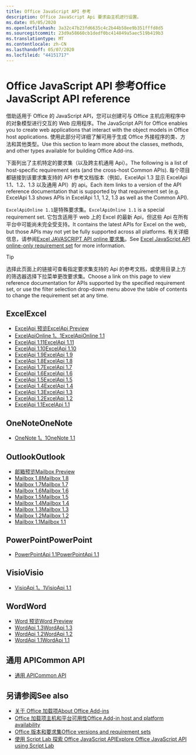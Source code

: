 ```yaml
---
title: Office JavaScript API 参考
description: Office JavaScript Api 要求由主机进行设置。
ms.date: 05/05/2020
ms.openlocfilehash: 3a32c47b23fd6635c4c2b44b58ee9b351fffd8d5
ms.sourcegitcommit: 23d9a58660cb1dedf0bc414849a5aec519b419b3
ms.translationtype: MT
ms.contentlocale: zh-CN
ms.lasthandoff: 05/07/2020
ms.locfileid: "44151717"
---
```

# <a name="office-javascript-api-reference"></a><span data-ttu-id="26a8b-103">Office JavaScript API 参考</span><span class="sxs-lookup"><span data-stu-id="26a8b-103">Office JavaScript API reference</span></span>

<span data-ttu-id="26a8b-104">借助适用于 Office 的 JavaScript API，您可以创建可与 Office 主机应用程序中的对象模型进行交互的 Web 应用程序。</span><span class="sxs-lookup"><span data-stu-id="26a8b-104">The JavaScript API for Office enables you to create web applications that interact with the object models in Office host applications.</span></span> <span data-ttu-id="26a8b-105">使用此部分可详细了解可用于生成 Office 外接程序的类、方法和其他类型。</span><span class="sxs-lookup"><span data-stu-id="26a8b-105">Use this section to learn more about the classes, methods, and other types available for building Office Add-ins.</span></span>

<span data-ttu-id="26a8b-106">下面列出了主机特定的要求集（以及跨主机通用 Api）。</span><span class="sxs-lookup"><span data-stu-id="26a8b-106">The following is a list of host-specific requirement sets (and the cross-host Common APIs).</span></span> <span data-ttu-id="26a8b-107">每个项目都链接到该要求集支持的 API 参考文档版本（例如，ExcelApi 1.3 显示 ExcelApi 1.1、1.2、1.3 以及通用 API）的 api。</span><span class="sxs-lookup"><span data-stu-id="26a8b-107">Each item links to a version of the API reference documentation that is supported by that requirement set (e.g. ExcelApi 1.3 shows APIs in ExcelApi 1.1, 1.2, 1.3 as well as the Common API).</span></span>

<span data-ttu-id="26a8b-108">`ExcelApiOnline 1.1`是特殊要求集。</span><span class="sxs-lookup"><span data-stu-id="26a8b-108">`ExcelApiOnline 1.1` is a special requirement set.</span></span> <span data-ttu-id="26a8b-109">它包含适用于 web 上的 Excel 的最新 Api，但这些 Api 在所有平台中可能尚未完全受支持。</span><span class="sxs-lookup"><span data-stu-id="26a8b-109">It contains the latest APIs for Excel on the web, but those APIs may not yet be fully supported across all platforms.</span></span> <span data-ttu-id="26a8b-110">有关详细信息，请参阅[Excel JAVASCRIPT API online 要求集](/office/dev/add-ins/reference/requirement-sets/excel-api-online-requirement-set)。</span><span class="sxs-lookup"><span data-stu-id="26a8b-110">See [Excel JavaScript API online-only requirement set](/office/dev/add-ins/reference/requirement-sets/excel-api-online-requirement-set) for more information.</span></span>

> [!TIP]
> <span data-ttu-id="26a8b-111">选择此页面上的链接可查看指定要求集支持的 Api 的参考文档，或使用目录上方的筛选器选择下拉菜单更改要求集。</span><span class="sxs-lookup"><span data-stu-id="26a8b-111">Choose a link on this page to view reference documentation for APIs supported by the specified requirement set, or use the filter selection drop-down menu above the table of contents to change the requirement set at any time.</span></span>

## <a name="excel"></a><span data-ttu-id="26a8b-112">Excel</span><span class="sxs-lookup"><span data-stu-id="26a8b-112">Excel</span></span>

- [<span data-ttu-id="26a8b-113">ExcelApi 预览</span><span class="sxs-lookup"><span data-stu-id="26a8b-113">ExcelApi Preview</span></span>](/javascript/api/excel?view=excel-js-preview)
- [<span data-ttu-id="26a8b-114">ExcelApiOnline 1。1</span><span class="sxs-lookup"><span data-stu-id="26a8b-114">ExcelApiOnline 1.1</span></span>](/javascript/api/excel?view=excel-js-online)
- [<span data-ttu-id="26a8b-115">ExcelApi 1.11</span><span class="sxs-lookup"><span data-stu-id="26a8b-115">ExcelApi 1.11</span></span>](/javascript/api/excel?view=excel-js-1.11)
- [<span data-ttu-id="26a8b-116">ExcelApi 1.10</span><span class="sxs-lookup"><span data-stu-id="26a8b-116">ExcelApi 1.10</span></span>](/javascript/api/excel?view=excel-js-1.10)
- [<span data-ttu-id="26a8b-117">ExcelApi 1.9</span><span class="sxs-lookup"><span data-stu-id="26a8b-117">ExcelApi 1.9</span></span>](/javascript/api/excel?view=excel-js-1.9)
- [<span data-ttu-id="26a8b-118">ExcelApi 1.8</span><span class="sxs-lookup"><span data-stu-id="26a8b-118">ExcelApi 1.8</span></span>](/javascript/api/excel?view=excel-js-1.8)
- [<span data-ttu-id="26a8b-119">ExcelApi 1.7</span><span class="sxs-lookup"><span data-stu-id="26a8b-119">ExcelApi 1.7</span></span>](/javascript/api/excel?view=excel-js-1.7)
- [<span data-ttu-id="26a8b-120">ExcelApi 1.6</span><span class="sxs-lookup"><span data-stu-id="26a8b-120">ExcelApi 1.6</span></span>](/javascript/api/excel?view=excel-js-1.6)
- [<span data-ttu-id="26a8b-121">ExcelApi 1.5</span><span class="sxs-lookup"><span data-stu-id="26a8b-121">ExcelApi 1.5</span></span>](/javascript/api/excel?view=excel-js-1.5)
- [<span data-ttu-id="26a8b-122">ExcelApi 1.4</span><span class="sxs-lookup"><span data-stu-id="26a8b-122">ExcelApi 1.4</span></span>](/javascript/api/excel?view=excel-js-1.4)
- [<span data-ttu-id="26a8b-123">ExcelApi 1.3</span><span class="sxs-lookup"><span data-stu-id="26a8b-123">ExcelApi 1.3</span></span>](/javascript/api/excel?view=excel-js-1.3)
- [<span data-ttu-id="26a8b-124">ExcelApi 1.2</span><span class="sxs-lookup"><span data-stu-id="26a8b-124">ExcelApi 1.2</span></span>](/javascript/api/excel?view=excel-js-1.2)
- [<span data-ttu-id="26a8b-125">ExcelApi 1.1</span><span class="sxs-lookup"><span data-stu-id="26a8b-125">ExcelApi 1.1</span></span>](/javascript/api/excel?view=excel-js-1.1)

## <a name="onenote"></a><span data-ttu-id="26a8b-126">OneNote</span><span class="sxs-lookup"><span data-stu-id="26a8b-126">OneNote</span></span>

- [<span data-ttu-id="26a8b-127">OneNote 1。1</span><span class="sxs-lookup"><span data-stu-id="26a8b-127">OneNote 1.1</span></span>](/javascript/api/onenote?view=onenote-js-1.1)

## <a name="outlook"></a><span data-ttu-id="26a8b-128">Outlook</span><span class="sxs-lookup"><span data-stu-id="26a8b-128">Outlook</span></span>

- [<span data-ttu-id="26a8b-129">邮箱预览</span><span class="sxs-lookup"><span data-stu-id="26a8b-129">Mailbox Preview</span></span>](/javascript/api/outlook?view=outlook-js-preview)
- [<span data-ttu-id="26a8b-130">Mailbox 1.8</span><span class="sxs-lookup"><span data-stu-id="26a8b-130">Mailbox 1.8</span></span>](/javascript/api/outlook?view=outlook-js-1.8)
- [<span data-ttu-id="26a8b-131">Mailbox 1.7</span><span class="sxs-lookup"><span data-stu-id="26a8b-131">Mailbox 1.7</span></span>](/javascript/api/outlook?view=outlook-js-1.7)
- [<span data-ttu-id="26a8b-132">Mailbox 1.6</span><span class="sxs-lookup"><span data-stu-id="26a8b-132">Mailbox 1.6</span></span>](/javascript/api/outlook?view=outlook-js-1.6)
- [<span data-ttu-id="26a8b-133">Mailbox 1.5</span><span class="sxs-lookup"><span data-stu-id="26a8b-133">Mailbox 1.5</span></span>](/javascript/api/outlook?view=outlook-js-1.5)
- [<span data-ttu-id="26a8b-134">Mailbox 1.4</span><span class="sxs-lookup"><span data-stu-id="26a8b-134">Mailbox 1.4</span></span>](/javascript/api/outlook?view=outlook-js-1.4)
- [<span data-ttu-id="26a8b-135">Mailbox 1.3</span><span class="sxs-lookup"><span data-stu-id="26a8b-135">Mailbox 1.3</span></span>](/javascript/api/outlook?view=outlook-js-1.3)
- [<span data-ttu-id="26a8b-136">Mailbox 1.2</span><span class="sxs-lookup"><span data-stu-id="26a8b-136">Mailbox 1.2</span></span>](/javascript/api/outlook?view=outlook-js-1.2)
- [<span data-ttu-id="26a8b-137">Mailbox 1.1</span><span class="sxs-lookup"><span data-stu-id="26a8b-137">Mailbox 1.1</span></span>](/javascript/api/outlook?view=outlook-js-1.1)

## <a name="powerpoint"></a><span data-ttu-id="26a8b-138">PowerPoint</span><span class="sxs-lookup"><span data-stu-id="26a8b-138">PowerPoint</span></span>

- [<span data-ttu-id="26a8b-139">PowerPointApi 1.1</span><span class="sxs-lookup"><span data-stu-id="26a8b-139">PowerPointApi 1.1</span></span>](/javascript/api/powerpoint?view=powerpoint-js-1.1)

## <a name="visio"></a><span data-ttu-id="26a8b-140">Visio</span><span class="sxs-lookup"><span data-stu-id="26a8b-140">Visio</span></span>

- [<span data-ttu-id="26a8b-141">VisioApi 1。1</span><span class="sxs-lookup"><span data-stu-id="26a8b-141">VisioApi 1.1</span></span>](/javascript/api/visio?view=visio-js-1.1)

## <a name="word"></a><span data-ttu-id="26a8b-142">Word</span><span class="sxs-lookup"><span data-stu-id="26a8b-142">Word</span></span>

- [<span data-ttu-id="26a8b-143">Word 预览</span><span class="sxs-lookup"><span data-stu-id="26a8b-143">Word Preview</span></span>](/javascript/api/word?view=word-js-preview)
- [<span data-ttu-id="26a8b-144">WordApi 1.3</span><span class="sxs-lookup"><span data-stu-id="26a8b-144">WordApi 1.3</span></span>](/javascript/api/word?view=word-js-1.3)
- [<span data-ttu-id="26a8b-145">WordApi 1.2</span><span class="sxs-lookup"><span data-stu-id="26a8b-145">WordApi 1.2</span></span>](/javascript/api/word?view=word-js-1.2)
- [<span data-ttu-id="26a8b-146">WordApi 1.1</span><span class="sxs-lookup"><span data-stu-id="26a8b-146">WordApi 1.1</span></span>](/javascript/api/word?view=word-js-1.1)

## <a name="common-api"></a><span data-ttu-id="26a8b-147">通用 API</span><span class="sxs-lookup"><span data-stu-id="26a8b-147">Common API</span></span>

- [<span data-ttu-id="26a8b-148">通用 API</span><span class="sxs-lookup"><span data-stu-id="26a8b-148">Common API</span></span>](/javascript/api/office?view=common-js)

## <a name="see-also"></a><span data-ttu-id="26a8b-149">另请参阅</span><span class="sxs-lookup"><span data-stu-id="26a8b-149">See also</span></span>

- [<span data-ttu-id="26a8b-150">关于 Office 加载项</span><span class="sxs-lookup"><span data-stu-id="26a8b-150">About Office Add-ins</span></span>](/office/dev/add-ins/overview)
- [<span data-ttu-id="26a8b-151">Office 加载项主机和平台可用性</span><span class="sxs-lookup"><span data-stu-id="26a8b-151">Office Add-in host and platform availability</span></span>](/office/dev/add-ins/overview/office-add-in-availability)
- [<span data-ttu-id="26a8b-152">Office 版本和要求集</span><span class="sxs-lookup"><span data-stu-id="26a8b-152">Office versions and requirement sets</span></span>](/office/dev/add-ins/develop/office-versions-and-requirement-sets)
- [<span data-ttu-id="26a8b-153">使用 Script Lab 探索 Office JavaScript API</span><span class="sxs-lookup"><span data-stu-id="26a8b-153">Explore Office JavaScript API using Script Lab</span></span>](/office/dev/add-ins/overview/explore-with-script-lab)
